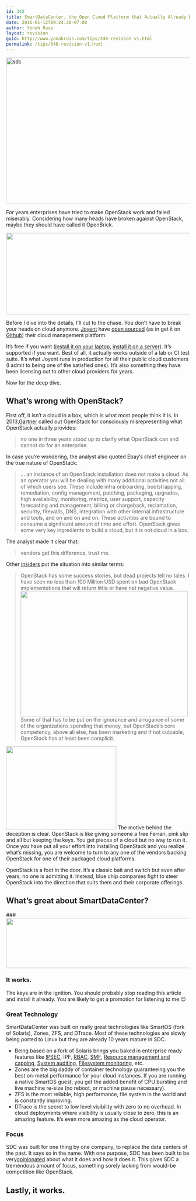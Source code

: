 ```yaml
---
id: 342
title: SmartDataCenter, the Open Cloud Platform that Actually Already Works
date: 2016-01-12T09:24:20-07:00
author: Yonah Russ
layout: revision
guid: http://www.yonahruss.com/tips/340-revision-v1.html
permalink: /tips/340-revision-v1.html
---
```

<img class="aligncenter size-full wp-image-341" src="http://www.yonahruss.com/wordpress/wp-content/uploads/2016/01/sdc.jpg" alt="sdc" width="698" height="400" srcset="http://www.yonahruss.com/wordpress/wp-content/uploads/2016/01/sdc.jpg 698w, http://www.yonahruss.com/wordpress/wp-content/uploads/2016/01/sdc-300x172.jpg 300w" sizes="(max-width: 698px) 100vw, 698px" />

For years enterprises have tried to make OpenStack work and failed miserably. Considering how many heads have broken against OpenStack, maybe they should have called it OpenBrick.

<img class="center aligncenter" src="https://media.licdn.com/mpr/mpr/shrinknp_800_800/p/8/005/0af/2d3/1a6a888.jpg" alt="" width="595" height="223" data-loading-tracked="true" /> 

Before I dive into the details, I&#8217;ll cut to the chase. You don&#8217;t have to break your heads on cloud anymore. <a href="https://www.joyent.com/private-cloud" target="_blank" rel="nofollow">Joyent</a> have <a href="https://www.joyent.com/blog/sdc-and-manta-are-now-open-source" target="_blank" rel="nofollow">open sourced</a> (as in get it on <a href="https://github.com/joyent/sdc/" target="_blank" rel="nofollow">Github</a>) their cloud management platform.

It&#8217;s free if you want (<a href="https://github.com/joyent/sdc/#cloud-on-a-laptop-coal" target="_blank" rel="nofollow">install it on your laptop</a>, <a href="https://github.com/joyent/sdc/#installing-sdc-on-a-physical-server" target="_blank" rel="nofollow">install it on a server</a>). It&#8217;s supported if you want. Best of all, it actually works outside of a lab or CI test suite. It&#8217;s what Joyent runs in production for all their public cloud customers (I admit to being one of the satisfied ones). It&#8217;s also something they have been licensing out to other cloud providers for years.

Now for the deep dive.

## What&#8217;s wrong with OpenStack?

First off, it isn&#8217;t a cloud in a box, which is what most people think it is. In 2013,<a href="http://blogs.gartner.com/alessandro-perilli/why-vendors-cant-sell-openstack-to-enterprises/" target="_blank" rel="nofollow">Gartner</a> called out OpenStack for consciously misrepresenting what OpenStack actually provides:

> no one in three years stood up to clarify what OpenStack can and cannot do for an enterprise.

In case you&#8217;re wondering, the analyst also quoted Ebay&#8217;s chief engineer on the true nature of OpenStack:

> &#8230; an instance of an OpenStack installation does not make a cloud. As an operator you will be dealing with many additional activities not all of which users see. These include infra onboarding, bootstrapping, remediation, config management, patching, packaging, upgrades, high availability, monitoring, metrics, user support, capacity forecasting and management, billing or chargeback, reclamation, security, firewalls, DNS, integration with other internal infrastructure and tools, and on and on and on. These activities are bound to consume a significant amount of time and effort. OpenStack gives some very key ingredients to build a cloud, but it is not cloud in a box.

The analyst made it clear that:

> vendors get this difference, trust me.

Other <a href="https://stochasticresonance.wordpress.com/2013/11/04/openstack-a-plea/" target="_blank" rel="nofollow">insiders</a> put the situation into similar terms:

> OpenStack has some success stories, but dead projects tell no tales. I have seen no less than 100 Million USD spent on bad OpenStack implementations that will return little or have net negative value.<img class="center aligncenter" src="https://media.licdn.com/mpr/mpr/shrinknp_800_800/p/7/005/0af/2d1/29b0aa0.jpg" alt="" width="458" height="343" data-loading-tracked="true" />Some of that has to be put on the ignorance and arrogance of some of the organizations spending that money, but OpenStack’s core competency, above all else, has been marketing and if not culpable, OpenStack has at least been complicit.

<img class="right alignright" src="https://media.licdn.com/mpr/mpr/shrinknp_400_400/p/7/005/0af/2d2/3374795.jpg" alt="" width="302" height="227" data-loading-tracked="true" /> The motive behind the deception is clear. OpenStack is like giving someone a free Ferrari, pink slip and all but keeping the keys. You get pieces of a cloud but no way to run it. Once you have put all your effort into installing OpenStack and you realize what&#8217;s missing, you are welcome to turn to any one of the vendors backing OpenStack for one of their packaged cloud platforms.

OpenStack is a foot in the door. It&#8217;s a classic bait and switch but even after years, no one is admitting it. Instead, blue chip companies fight to steer OpenStack into the direction that suits them and their corporate offerings.

## What&#8217;s great about SmartDataCenter?

###<img class="center" src="https://media.licdn.com/mpr/mpr/shrinknp_800_800/p/5/005/0af/2d5/09112c2.jpg" alt="" width="588" height="137" data-loading-tracked="true" /> 

### It works.

The keys are in the ignition. You should probably stop reading this article and install it already. You are likely to get a promotion for listening to me 😉

### Great Technology

SmartDataCenter was built on really great technologies like SmartOS (fork of Solaris), Zones, ZFS, and DTrace. Most of these technologies are slowly being ported to Linux but they are already 10 years mature in SDC.

  * Being based on a fork of Solaris brings you baked in enterprise ready features like <a href="http://www.c0t0d0s0.org/archives/4087-Less-known-Solaris-features-IPsec.html" target="_blank" rel="nofollow">IPSEC</a>, IPF, <a href="http://www.c0t0d0s0.org/archives/4077-Less-known-Solaris-features-RBAC-and-Privileges.html" target="_blank" rel="nofollow">RBAC</a>, <a href="http://www.c0t0d0s0.org/archives/4147-Solaris-Features-Service-Management-Facility-Part-4-Developing-for-SMF.html" target="_blank" rel="nofollow">SMF</a>, <a href="http://www.c0t0d0s0.org/archives/4211-Less-known-Solaris-Features-Resource-Management.html" target="_blank" rel="nofollow">Resource management and capping</a>, <a href="http://www.c0t0d0s0.org/archives/4068-Less-known-Solaris-features-Auditing.html" target="_blank" rel="nofollow">System auditing</a>, <a href="http://www.c0t0d0s0.org/archives/4069-Less-known-Solaris-features-BART.html" target="_blank" rel="nofollow">Filesystem monitoring</a>, etc.
  * Zones are the big daddy of container technology guaranteeing you the best on-metal performance for your cloud instances. If you are running a native SmartOS guest, you get the added benefit of CPU bursting and live machine re-size (no reboot, or machine pause necessary).
  * ZFS is the most reliable, high performance, file system in the world and is constantly improving.
  * DTrace is the secret to low level visibility with zero to no overhead. In cloud deployments where visibility is usually close to zero, this is an amazing feature. It&#8217;s even more amazing as the cloud operator.

### Focus

SDC was built for one thing by one company, to replace the data centers of the past. It says so in the name. With one purpose, SDC has been built to be very<a href="https://github.com/joyent/sdc/#design-principles" target="_blank" rel="nofollow">opinionated</a> about what it does and how it does it. This gives SDC a tremendous amount of focus, something sorely lacking from would-be competition like OpenStack.

## Lastly, it works.